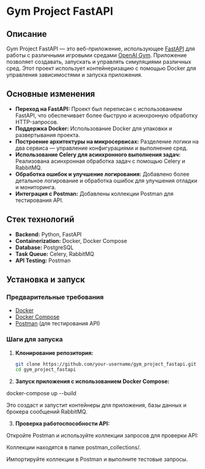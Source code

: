# Gym Project FastAPI

## Описание

Gym Project FastAPI — это веб-приложение, использующее [FastAPI](https://fastapi.tiangolo.com/) для работы с различными игровыми средами [OpenAI Gym](https://www.gymlibrary.dev/). Приложение позволяет создавать, запускать и управлять симуляциями различных сред. Этот проект использует контейнеризацию с помощью Docker для управления зависимостями и запуска приложения.

## Основные изменения

- **Переход на FastAPI:** Проект был переписан с использованием FastAPI, что обеспечивает более быструю и асинхронную обработку HTTP-запросов.
- **Поддержка Docker:** Использование Docker для упаковки и развертывания проекта.
- **Построение архитектуры на микросервисах:** Разделение логики на два сервиса — управление конфигурациями и выполнение сред.
- **Использование Celery для асинхронного выполнения задач:** Реализована асинхронная обработка задач с помощью Celery и RabbitMQ.
- **Обработка ошибок и улучшение логирования:** Добавлено более детальное логирование и обработка ошибок для улучшения отладки и мониторинга.
- **Интеграция с Postman:** Добавлены коллекции Postman для тестирования API.

## Стек технологий

- **Backend:** Python, FastAPI
- **Containerization:** Docker, Docker Compose
- **Database:** PostgreSQL
- **Task Queue:** Celery, RabbitMQ
- **API Testing:** Postman

## Установка и запуск

### Предварительные требования

- [Docker](https://www.docker.com/)
- [Docker Compose](https://docs.docker.com/compose/)
- [Postman](https://www.postman.com/downloads/) (для тестирования API)

### Шаги для запуска

1. **Клонирование репозитория:**

   ```bash
   git clone https://github.com/your-username/gym_project_fastapi.git
   cd gym_project_fastapi

2. **Запуск приложения с использованием Docker Compose:**

docker-compose up --build

Это создаст и запустит контейнеры для приложения, базы данных и брокера сообщений RabbitMQ.

3.  **Проверка работоспособности API:**

Откройте Postman и используйте коллекции запросов для проверки API:

Коллекции находятся в папке postman_collections/.

Импортируйте коллекции в Postman и выполните тестовые запросы.